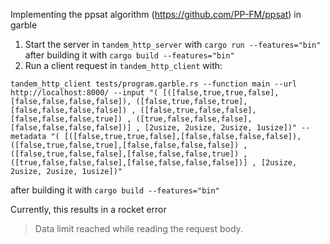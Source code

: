 

Implementing the ppsat algorithm (https://github.com/PP-FM/ppsat) in garble 



1. Start the server in `tandem_http_server` with `cargo run --features="bin"` after building it with `cargo build --features="bin"`
2. Run a client request in `tandem_http_client` with:

```
tandem_http_client tests/program.garble.rs --function main --url http://localhost:8000/ --input "( [([false,true,true,false],[false,false,false,false]), ([false,true,false,true],[false,false,false,false]) , ([false,true,false,false],[false,false,false,true]) , ([true,false,false,false],[false,false,false,false])] , [2usize, 2usize, 2usize, 1usize])" --metadata "( [([false,true,true,false],[false,false,false,false]), ([false,true,false,true],[false,false,false,false]) , ([false,true,false,false],[false,false,false,true]) , ([true,false,false,false],[false,false,false,false])] , [2usize, 2usize, 2usize, 1usize])"
```

after building it with `cargo build --features="bin"`


Currently, this results in a rocket error

> Data limit reached while reading the request body.
